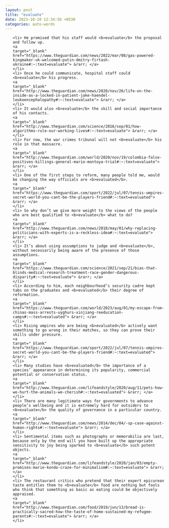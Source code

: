 ```yaml
---
layout: post
title: "evaluate"
date: 2023-10-10 12:34:56 +0530
categories: auto-words
---
```

<ol>

    <li> He promised that his staff would <b>evaluate</b> the proposal and follow up.
    <a 
    target="_blank" 
    href="https://www.theguardian.com/news/2022/mar/08/gas-powered-kingmaker-uk-welcomed-putin-dmitry-firtash-ukraine#:~:text=evaluate"> &rarr; </a>
    </li>
    <li> Once he could communicate, hospital staff could <b>evaluate</b> his progress.
    <a 
    target="_blank" 
    href="http://www.theguardian.com/news/2020/nov/26/life-on-the-inside-as-a-locked-in-patient-jake-haendel-leukoencephalopathy#:~:text=evaluate"> &rarr; </a>
    </li>
    <li> It would also <b>evaluate</b> the skill and social importance of his contacts.
    <a 
    target="_blank" 
    href="http://www.theguardian.com/science/2016/sep/01/how-algorithms-rule-our-working-lives#:~:text=evaluate"> &rarr; </a>
    </li>
    <li> For now, the war crimes tribunal will not <b>evaluate</b> his role in that massacre.
    <a 
    target="_blank" 
    href="http://www.theguardian.com/world/2020/nov/19/colombia-false-positives-killings-general-mario-montoya-trial#:~:text=evaluate"> &rarr; </a>
    </li>
    <li> One of the first steps to reform, many people told me, would be changing the way officials are <b>evaluated</b>.
    <a 
    target="_blank" 
    href="https://www.theguardian.com/sport/2022/jul/07/tennis-umpires-secret-world-you-cant-be-the-players-friend#:~:text=evaluated"> &rarr; </a>
    </li>
    <li> So why don’t we give more weight to the views of the people who are best qualified to <b>evaluate</b> what to do?
    <a 
    target="_blank" 
    href="http://www.theguardian.com/news/2018/may/01/why-replacing-politicians-with-experts-is-a-reckless-idea#:~:text=evaluate"> &rarr; </a>
    </li>
    <li> It’s about using assumptions to judge and <b>evaluate</b>, without necessarily being aware of the presence of those assumptions.
    <a 
    target="_blank" 
    href="https://www.theguardian.com/science/2021/sep/21/bias-that-blinds-medical-research-treatment-race-gender-dangerous-disparity#:~:text=evaluate"> &rarr; </a>
    </li>
    <li> According to him, each neighbourhood’s security cadre kept tabs on the graduates and <b>evaluated</b> their degree of reformation.
    <a 
    target="_blank" 
    href="https://www.theguardian.com/world/2023/aug/01/my-escape-from-chinas-mass-arrests-uyghurs-xinjiang-reeducation-camps#:~:text=evaluated"> &rarr; </a>
    </li>
    <li> Rising umpires who are being <b>evaluated</b> actively want something to go wrong in their matches, so they can prove their skills under pressure.
    <a 
    target="_blank" 
    href="https://www.theguardian.com/sport/2022/jul/07/tennis-umpires-secret-world-you-cant-be-the-players-friend#:~:text=evaluated"> &rarr; </a>
    </li>
    <li> Many studies have <b>evaluated</b> the importance of a species’ appearance in determining its popularity, commercial potential or conservation status.
    <a 
    target="_blank" 
    href="http://www.theguardian.com/lifeandstyle/2020/aug/11/pets-how-we-hurt-the-animals-we-cherish#:~:text=evaluated"> &rarr; </a>
    </li>
    <li> There are many legitimate ways for governments to advance people’s wellbeing and it is extremely hard for outsiders to <b>evaluate</b> the quality of governance in a particular country.
    <a 
    target="_blank" 
    href="http://www.theguardian.com/news/2014/dec/04/-sp-case-against-human-rights#:~:text=evaluate"> &rarr; </a>
    </li>
    <li> Sentimental items such as photographs or memorabilia are last, because only by the end will you have built up the appropriate sensitivity to joy being sparked to <b>evaluate</b> such potent objects.
    <a 
    target="_blank" 
    href="http://www.theguardian.com/lifeandstyle/2020/jan/03/empty-promises-marie-kondo-craze-for-minimalism#:~:text=evaluate"> &rarr; </a>
    </li>
    <li> The restaurant critics who pretend that their expert epicurean taste entitles them to <b>evaluate</b> food are nothing but fools who think that something as basic as eating could be objectively appraised.
    <a 
    target="_blank" 
    href="http://www.theguardian.com/food/2019/jun/13/bread-is-practically-sacred-how-the-taste-of-home-sustained-my-refugee-parents#:~:text=evaluate"> &rarr; </a>
    </li>